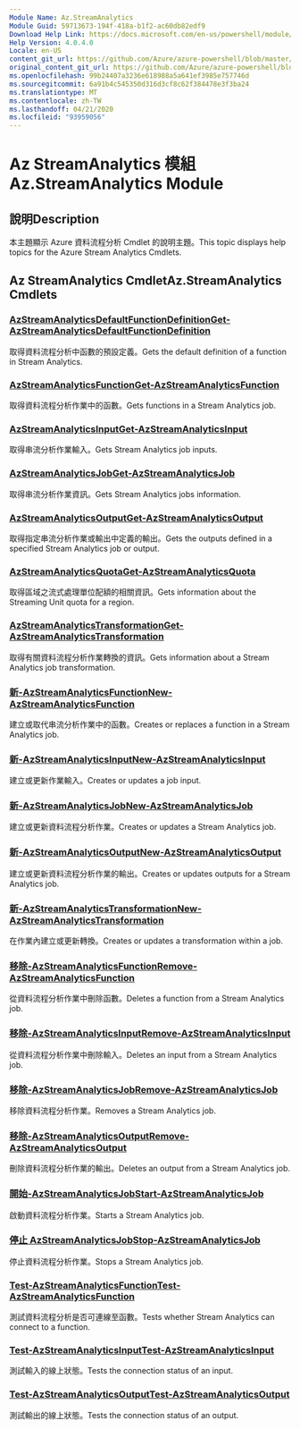 ```yaml
---
Module Name: Az.StreamAnalytics
Module Guid: 59713673-194f-418a-b1f2-ac60db82edf9
Download Help Link: https://docs.microsoft.com/en-us/powershell/module/az.streamanalytics
Help Version: 4.0.4.0
Locale: en-US
content_git_url: https://github.com/Azure/azure-powershell/blob/master/src/StreamAnalytics/StreamAnalytics/help/Az.StreamAnalytics.md
original_content_git_url: https://github.com/Azure/azure-powershell/blob/master/src/StreamAnalytics/StreamAnalytics/help/Az.StreamAnalytics.md
ms.openlocfilehash: 99b24407a3236e618988a5a641ef3985e757746d
ms.sourcegitcommit: 6a91b4c545350d316d3cf8c62f384478e3f3ba24
ms.translationtype: MT
ms.contentlocale: zh-TW
ms.lasthandoff: 04/21/2020
ms.locfileid: "93959056"
---
```

# <span data-ttu-id="1c2b8-101">Az StreamAnalytics 模組</span><span class="sxs-lookup"><span data-stu-id="1c2b8-101">Az.StreamAnalytics Module</span></span>
## <span data-ttu-id="1c2b8-102">說明</span><span class="sxs-lookup"><span data-stu-id="1c2b8-102">Description</span></span>
<span data-ttu-id="1c2b8-103">本主題顯示 Azure 資料流程分析 Cmdlet 的說明主題。</span><span class="sxs-lookup"><span data-stu-id="1c2b8-103">This topic displays help topics for the Azure Stream Analytics Cmdlets.</span></span>

## <span data-ttu-id="1c2b8-104">Az StreamAnalytics Cmdlet</span><span class="sxs-lookup"><span data-stu-id="1c2b8-104">Az.StreamAnalytics Cmdlets</span></span>
### [<span data-ttu-id="1c2b8-105">AzStreamAnalyticsDefaultFunctionDefinition</span><span class="sxs-lookup"><span data-stu-id="1c2b8-105">Get-AzStreamAnalyticsDefaultFunctionDefinition</span></span>](Get-AzStreamAnalyticsDefaultFunctionDefinition.md)
<span data-ttu-id="1c2b8-106">取得資料流程分析中函數的預設定義。</span><span class="sxs-lookup"><span data-stu-id="1c2b8-106">Gets the default definition of a function in Stream Analytics.</span></span>

### [<span data-ttu-id="1c2b8-107">AzStreamAnalyticsFunction</span><span class="sxs-lookup"><span data-stu-id="1c2b8-107">Get-AzStreamAnalyticsFunction</span></span>](Get-AzStreamAnalyticsFunction.md)
<span data-ttu-id="1c2b8-108">取得資料流程分析作業中的函數。</span><span class="sxs-lookup"><span data-stu-id="1c2b8-108">Gets functions in a Stream Analytics job.</span></span>

### [<span data-ttu-id="1c2b8-109">AzStreamAnalyticsInput</span><span class="sxs-lookup"><span data-stu-id="1c2b8-109">Get-AzStreamAnalyticsInput</span></span>](Get-AzStreamAnalyticsInput.md)
<span data-ttu-id="1c2b8-110">取得串流分析作業輸入。</span><span class="sxs-lookup"><span data-stu-id="1c2b8-110">Gets Stream Analytics job inputs.</span></span>

### [<span data-ttu-id="1c2b8-111">AzStreamAnalyticsJob</span><span class="sxs-lookup"><span data-stu-id="1c2b8-111">Get-AzStreamAnalyticsJob</span></span>](Get-AzStreamAnalyticsJob.md)
<span data-ttu-id="1c2b8-112">取得串流分析作業資訊。</span><span class="sxs-lookup"><span data-stu-id="1c2b8-112">Gets Stream Analytics jobs information.</span></span>

### [<span data-ttu-id="1c2b8-113">AzStreamAnalyticsOutput</span><span class="sxs-lookup"><span data-stu-id="1c2b8-113">Get-AzStreamAnalyticsOutput</span></span>](Get-AzStreamAnalyticsOutput.md)
<span data-ttu-id="1c2b8-114">取得指定串流分析作業或輸出中定義的輸出。</span><span class="sxs-lookup"><span data-stu-id="1c2b8-114">Gets the outputs defined in a specified Stream Analytics job or output.</span></span>

### [<span data-ttu-id="1c2b8-115">AzStreamAnalyticsQuota</span><span class="sxs-lookup"><span data-stu-id="1c2b8-115">Get-AzStreamAnalyticsQuota</span></span>](Get-AzStreamAnalyticsQuota.md)
<span data-ttu-id="1c2b8-116">取得區域之流式處理單位配額的相關資訊。</span><span class="sxs-lookup"><span data-stu-id="1c2b8-116">Gets information about the Streaming Unit quota for a region.</span></span>

### [<span data-ttu-id="1c2b8-117">AzStreamAnalyticsTransformation</span><span class="sxs-lookup"><span data-stu-id="1c2b8-117">Get-AzStreamAnalyticsTransformation</span></span>](Get-AzStreamAnalyticsTransformation.md)
<span data-ttu-id="1c2b8-118">取得有關資料流程分析作業轉換的資訊。</span><span class="sxs-lookup"><span data-stu-id="1c2b8-118">Gets information about a Stream Analytics job transformation.</span></span>

### [<span data-ttu-id="1c2b8-119">新-AzStreamAnalyticsFunction</span><span class="sxs-lookup"><span data-stu-id="1c2b8-119">New-AzStreamAnalyticsFunction</span></span>](New-AzStreamAnalyticsFunction.md)
<span data-ttu-id="1c2b8-120">建立或取代串流分析作業中的函數。</span><span class="sxs-lookup"><span data-stu-id="1c2b8-120">Creates or replaces a function in a Stream Analytics job.</span></span>

### [<span data-ttu-id="1c2b8-121">新-AzStreamAnalyticsInput</span><span class="sxs-lookup"><span data-stu-id="1c2b8-121">New-AzStreamAnalyticsInput</span></span>](New-AzStreamAnalyticsInput.md)
<span data-ttu-id="1c2b8-122">建立或更新作業輸入。</span><span class="sxs-lookup"><span data-stu-id="1c2b8-122">Creates or updates a job input.</span></span>

### [<span data-ttu-id="1c2b8-123">新-AzStreamAnalyticsJob</span><span class="sxs-lookup"><span data-stu-id="1c2b8-123">New-AzStreamAnalyticsJob</span></span>](New-AzStreamAnalyticsJob.md)
<span data-ttu-id="1c2b8-124">建立或更新資料流程分析作業。</span><span class="sxs-lookup"><span data-stu-id="1c2b8-124">Creates or updates a Stream Analytics job.</span></span>

### [<span data-ttu-id="1c2b8-125">新-AzStreamAnalyticsOutput</span><span class="sxs-lookup"><span data-stu-id="1c2b8-125">New-AzStreamAnalyticsOutput</span></span>](New-AzStreamAnalyticsOutput.md)
<span data-ttu-id="1c2b8-126">建立或更新資料流程分析作業的輸出。</span><span class="sxs-lookup"><span data-stu-id="1c2b8-126">Creates or updates outputs for a Stream Analytics job.</span></span>

### [<span data-ttu-id="1c2b8-127">新-AzStreamAnalyticsTransformation</span><span class="sxs-lookup"><span data-stu-id="1c2b8-127">New-AzStreamAnalyticsTransformation</span></span>](New-AzStreamAnalyticsTransformation.md)
<span data-ttu-id="1c2b8-128">在作業內建立或更新轉換。</span><span class="sxs-lookup"><span data-stu-id="1c2b8-128">Creates or updates a transformation within a job.</span></span>

### [<span data-ttu-id="1c2b8-129">移除-AzStreamAnalyticsFunction</span><span class="sxs-lookup"><span data-stu-id="1c2b8-129">Remove-AzStreamAnalyticsFunction</span></span>](Remove-AzStreamAnalyticsFunction.md)
<span data-ttu-id="1c2b8-130">從資料流程分析作業中刪除函數。</span><span class="sxs-lookup"><span data-stu-id="1c2b8-130">Deletes a function from a Stream Analytics job.</span></span>

### [<span data-ttu-id="1c2b8-131">移除-AzStreamAnalyticsInput</span><span class="sxs-lookup"><span data-stu-id="1c2b8-131">Remove-AzStreamAnalyticsInput</span></span>](Remove-AzStreamAnalyticsInput.md)
<span data-ttu-id="1c2b8-132">從資料流程分析作業中刪除輸入。</span><span class="sxs-lookup"><span data-stu-id="1c2b8-132">Deletes an input from a Stream Analytics job.</span></span>

### [<span data-ttu-id="1c2b8-133">移除-AzStreamAnalyticsJob</span><span class="sxs-lookup"><span data-stu-id="1c2b8-133">Remove-AzStreamAnalyticsJob</span></span>](Remove-AzStreamAnalyticsJob.md)
<span data-ttu-id="1c2b8-134">移除資料流程分析作業。</span><span class="sxs-lookup"><span data-stu-id="1c2b8-134">Removes a Stream Analytics job.</span></span>

### [<span data-ttu-id="1c2b8-135">移除-AzStreamAnalyticsOutput</span><span class="sxs-lookup"><span data-stu-id="1c2b8-135">Remove-AzStreamAnalyticsOutput</span></span>](Remove-AzStreamAnalyticsOutput.md)
<span data-ttu-id="1c2b8-136">刪除資料流程分析作業的輸出。</span><span class="sxs-lookup"><span data-stu-id="1c2b8-136">Deletes an output from a Stream Analytics job.</span></span>

### [<span data-ttu-id="1c2b8-137">開始-AzStreamAnalyticsJob</span><span class="sxs-lookup"><span data-stu-id="1c2b8-137">Start-AzStreamAnalyticsJob</span></span>](Start-AzStreamAnalyticsJob.md)
<span data-ttu-id="1c2b8-138">啟動資料流程分析作業。</span><span class="sxs-lookup"><span data-stu-id="1c2b8-138">Starts a Stream Analytics job.</span></span>

### [<span data-ttu-id="1c2b8-139">停止 AzStreamAnalyticsJob</span><span class="sxs-lookup"><span data-stu-id="1c2b8-139">Stop-AzStreamAnalyticsJob</span></span>](Stop-AzStreamAnalyticsJob.md)
<span data-ttu-id="1c2b8-140">停止資料流程分析作業。</span><span class="sxs-lookup"><span data-stu-id="1c2b8-140">Stops a Stream Analytics job.</span></span>

### [<span data-ttu-id="1c2b8-141">Test-AzStreamAnalyticsFunction</span><span class="sxs-lookup"><span data-stu-id="1c2b8-141">Test-AzStreamAnalyticsFunction</span></span>](Test-AzStreamAnalyticsFunction.md)
<span data-ttu-id="1c2b8-142">測試資料流程分析是否可連線至函數。</span><span class="sxs-lookup"><span data-stu-id="1c2b8-142">Tests whether Stream Analytics can connect to a function.</span></span>

### [<span data-ttu-id="1c2b8-143">Test-AzStreamAnalyticsInput</span><span class="sxs-lookup"><span data-stu-id="1c2b8-143">Test-AzStreamAnalyticsInput</span></span>](Test-AzStreamAnalyticsInput.md)
<span data-ttu-id="1c2b8-144">測試輸入的線上狀態。</span><span class="sxs-lookup"><span data-stu-id="1c2b8-144">Tests the connection status of an input.</span></span>

### [<span data-ttu-id="1c2b8-145">Test-AzStreamAnalyticsOutput</span><span class="sxs-lookup"><span data-stu-id="1c2b8-145">Test-AzStreamAnalyticsOutput</span></span>](Test-AzStreamAnalyticsOutput.md)
<span data-ttu-id="1c2b8-146">測試輸出的線上狀態。</span><span class="sxs-lookup"><span data-stu-id="1c2b8-146">Tests the connection status of an output.</span></span>

